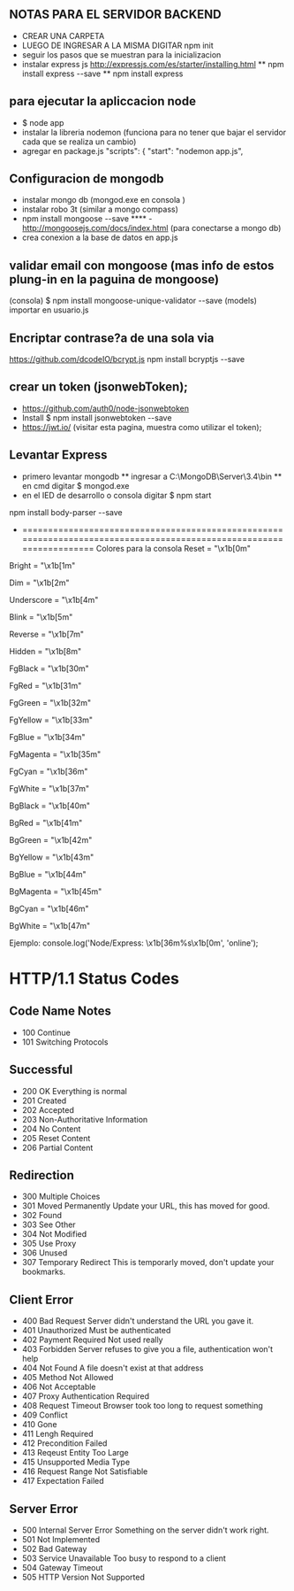 ## NOTAS PARA EL SERVIDOR BACKEND 

* CREAR UNA CARPETA 
* LUEGO DE INGRESAR A LA MISMA DIGITAR npm init
* seguir los pasos que se muestran para la inicializacion
* instalar express  js http://expressjs.com/es/starter/installing.html 
** npm install express --save 
** npm install express

## para ejecutar la apliccacion node
* $ node app
* instalar la libreria nodemon (funciona para no tener que bajar el servidor cada que se realiza un cambio)
* agregar en package.js "scripts": {  "start": "nodemon app.js",


## Configuracion de mongodb
* instalar mongo db (mongod.exe en consola )
* instalar robo 3t  (similar a mongo compass)
* npm install mongoose --save ****  - http://mongoosejs.com/docs/index.html (para conectarse a mongo db)
* crea conexion a la base de datos en app.js

## validar email con mongoose (mas info de estos plung-in en la paguina de mongoose)

(consola) $ npm install mongoose-unique-validator --save
(models) importar en usuario.js

## Encriptar contrase?a de una sola via

https://github.com/dcodeIO/bcrypt.js
npm install bcryptjs --save

## crear un token (jsonwebToken);
* https://github.com/auth0/node-jsonwebtoken
* Install $ npm install jsonwebtoken --save
* https://jwt.io/ (visitar esta pagina, muestra como utilizar el token);

## Levantar Express
* primero levantar mongodb
** ingresar a C:\MongoDB\Server\3.4\bin
** en cmd digitar $ mongod.exe
* en el IED de desarrollo o consola digitar $ npm start

npm install body-parser --save

* ====================================================================================================================
Colores para la consola
Reset = "\x1b[0m"

Bright = "\x1b[1m"

Dim = "\x1b[2m"

Underscore = "\x1b[4m"

Blink = "\x1b[5m"

Reverse = "\x1b[7m"

Hidden = "\x1b[8m"

FgBlack = "\x1b[30m"

FgRed = "\x1b[31m"

FgGreen = "\x1b[32m"

FgYellow = "\x1b[33m"

FgBlue = "\x1b[34m"

FgMagenta = "\x1b[35m"

FgCyan = "\x1b[36m"

FgWhite = "\x1b[37m"

BgBlack = "\x1b[40m"

BgRed = "\x1b[41m"

BgGreen = "\x1b[42m"

BgYellow = "\x1b[43m"

BgBlue = "\x1b[44m"

BgMagenta = "\x1b[45m"

BgCyan = "\x1b[46m"

BgWhite = "\x1b[47m"



Ejemplo:
console.log('Node/Express: \x1b[36m%s\x1b[0m', 'online');


# HTTP/1.1 Status Codes
## Code Name Notes
* 100 Continue
* 101 Switching Protocols
## Successful
* 200 OK Everything is normal
* 201 Created
* 202 Accepted
* 203 Non-Authoritative Information
* 204 No Content
* 205 Reset Content
* 206 Partial Content
## Redirection
* 300 Multiple Choices
* 301 Moved Permanently Update your URL, this has moved for good.
* 302 Found
* 303 See Other
* 304 Not Modified
* 305 Use Proxy
* 306 Unused
* 307 Temporary Redirect This is temporarly moved, don't update your bookmarks.
## Client Error
* 400 Bad Request Server didn't understand the URL you gave it.
* 401 Unauthorized Must be authenticated
* 402 Payment Required Not used really
* 403 Forbidden Server refuses to give you a file, authentication won't help
* 404 Not Found A file doesn't exist at that address
* 405 Method Not Allowed
* 406 Not Acceptable
* 407 Proxy Authentication Required
* 408 Request Timeout Browser took too long to request something
* 409 Conflict
* 410 Gone
* 411 Lengh Required
* 412 Precondition Failed
* 413 Reqeust Entity Too Large
* 415 Unsupported Media Type
* 416 Request Range Not Satisfiable
* 417 Expectation Failed
## Server Error
* 500 Internal Server Error Something on the server didn't work right.
* 501 Not Implemented
* 502 Bad Gateway
* 503 Service Unavailable Too busy to respond to a client
* 504 Gateway Timeout
* 505 HTTP Version Not Supported


